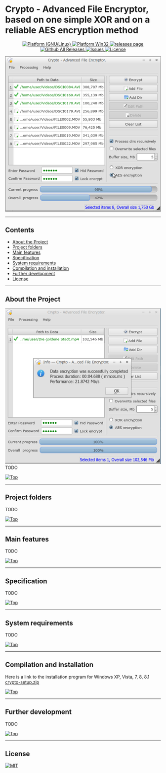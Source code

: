 # Crypto - Advanced File Encryptor, based on one simple XOR and on a reliable AES encryption method
<p align="center">
	<a href="http://www.kernel.org" rel="nofollow">
		<img alt="Platform (GNU/Linux)" src="https://img.shields.io/badge/platform-GNU/Linux-blue"/>
	</a>
	<a href="https://www.wikipedia.org/wiki/Windows" rel="nofollow">
		<img alt="Platform Win32" src="https://img.shields.io/badge/platform-Win32-green"/>
	</a>
	<a href="https://github.com/SergejBre/crypto/releases">
		<img alt="releases page" src="https://img.shields.io/github/v/release/SergejBre/crypto?include_prereleases"/>
	</a>
	<a href="https://github.com/SergejBre/crypto/releases">
		<img alt="Github All Releases" src="https://img.shields.io/github/downloads/SergejBre/crypto/total"/>
	</a>
	<a href="https://github.com/SergejBre/crypto/issues">
		<img alt="Issues" src="https://img.shields.io/github/issues/SergejBre/crypto"/>
	</a>
	<a href="https://github.com/SergejBre/crypto/blob/master/LICENSE">
		<img alt="License" src="https://img.shields.io/github/license/SergejBre/crypto"/>
	</a>
</p>

![PROJECT_PHOTO](./doc/images/program_screenshot.png)
____

## Contents
* [About the Project](#About-the-Project)
* [Project folders](#Project-folders)
* [Main features](#Main-features)
* [Specification](#Specification)
* [System requirements](#System-requirements)
* [Compilation and installation](#Compilation-and-installation)
* [Further development](#Further-development)
* [License](#License)
____

## About the Project
![SCHEME](./doc/images/program_screenshot2.png)
TODO

[![Top](https://img.shields.io/badge/back%20to%20top-%E2%86%A9-blue)](#Contents)
____

## Project folders
TODO

[![Top](https://img.shields.io/badge/back%20to%20top-%E2%86%A9-blue)](#Contents)
____

## Main features
TODO

[![Top](https://img.shields.io/badge/back%20to%20top-%E2%86%A9-blue)](#Contents)
____

## Specification
TODO

[![Top](https://img.shields.io/badge/back%20to%20top-%E2%86%A9-blue)](#Contents)
____

## System requirements
TODO

[![Top](https://img.shields.io/badge/back%20to%20top-%E2%86%A9-blue)](#Contents)
____

## Compilation and installation
Here is a link to the installation program for Windows XP, Vista, 7, 8, 8.1 [crypto-setup.zip](https://github.com/SergejBre/crypto/releases/download/1.0.1.0/crypto-setup.zip)

[![Top](https://img.shields.io/badge/back%20to%20top-%E2%86%A9-blue)](#Contents)
____

## Further development
TODO

[![Top](https://img.shields.io/badge/back%20to%20top-%E2%86%A9-blue)](#Contents)
____

## License
[![MIT](https://img.shields.io/github/license/SergejBre/crypto)](LICENSE)
